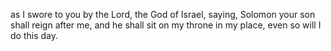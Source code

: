 as I swore to you by the Lord, the God of Israel, saying, Solomon your son shall reign after me, and he shall sit on my throne in my place, even so will I do this day.
